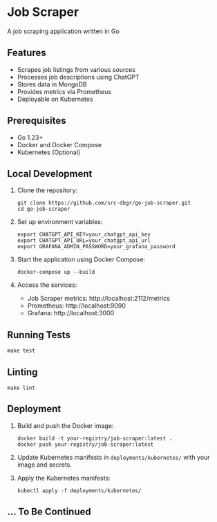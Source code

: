 # Job Scraper

A job scraping application written in Go

## Features

- Scrapes job listings from various sources
- Processes job descriptions using ChatGPT
- Stores data in MongoDB
- Provides metrics via Prometheus
- Deployable on Kubernetes

## Prerequisites

- Go 1.23+
- Docker and Docker Compose
- Kubernetes (Optional)

## Local Development

1. Clone the repository:
   ```
   git clone https://github.com/src-dbgr/go-job-scraper.git
   cd go-job-scraper
   ```

2. Set up environment variables:
   ```
   export CHATGPT_API_KEY=your_chatgpt_api_key
   export CHATGPT_API_URL=your_chatgpt_api_url
   export GRAFANA_ADMIN_PASSWORD=your_grafana_password
   ```

3. Start the application using Docker Compose:
   ```
   docker-compose up --build
   ```

4. Access the services:
   - Job Scraper metrics: http://localhost:2112/metrics
   - Prometheus: http://localhost:9090
   - Grafana: http://localhost:3000

## Running Tests

```
make test
```

## Linting

```
make lint
```

## Deployment

1. Build and push the Docker image:
   ```
   docker build -t your-registry/job-scraper:latest .
   docker push your-registry/job-scraper:latest
   ```

2. Update Kubernetes manifests in `deployments/kubernetes/` with your image and secrets.

3. Apply the Kubernetes manifests:
   ```
   kubectl apply -f deployments/kubernetes/
   ```

## ... To Be Continued